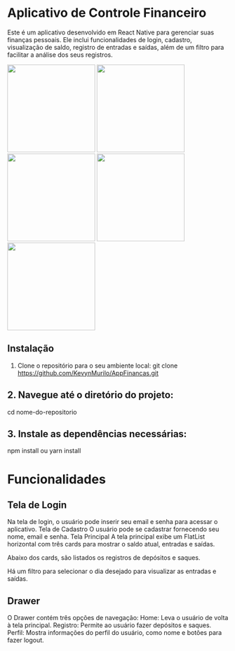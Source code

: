 # Aplicativo de Controle Financeiro
Este é um aplicativo desenvolvido em React Native para gerenciar suas finanças pessoais. Ele inclui funcionalidades de login, cadastro, visualização de saldo, registro de entradas e saídas, além de um filtro para facilitar a análise dos seus registros.

<img src="https://github.com/KevynMurilo/AppFinancas/assets/132490286/ea38e255-1e83-4e15-a30c-cc84adf05c66" width="200px"/>
<img src="https://github.com/KevynMurilo/AppFinancas/assets/132490286/87012c1c-88ef-4d3b-9c46-08f600ad2bb8" width="200px"/>
<img src="https://github.com/KevynMurilo/AppFinancas/assets/132490286/d5a09888-ebda-4d64-8380-0423f82a9ba0" width="200px"/>
<img src="https://github.com/KevynMurilo/AppFinancas/assets/132490286/581d5411-efca-44ca-b397-39f8d5dea832" width="200px"/>
<img src="https://github.com/KevynMurilo/AppFinancas/assets/132490286/dad49bec-234a-49a8-9c5d-e98a6c16d076" width="200px"/>



## Instalação
1. Clone o repositório para o seu ambiente local:
git clone https://github.com/KevynMurilo/AppFinancas.git


## 2. Navegue até o diretório do projeto:
cd nome-do-repositorio


## 3. Instale as dependências necessárias:
npm install ou yarn install

# Funcionalidades
## Tela de Login
Na tela de login, o usuário pode inserir seu email e senha para acessar o aplicativo.
Tela de Cadastro
O usuário pode se cadastrar fornecendo seu nome, email e senha.
Tela Principal
A tela principal exibe um FlatList horizontal com três cards para mostrar o saldo atual, entradas e saídas.

Abaixo dos cards, são listados os registros de depósitos e saques.

Há um filtro para selecionar o dia desejado para visualizar as entradas e saídas.

## Drawer
O Drawer contém três opções de navegação:
Home: Leva o usuário de volta à tela principal.
Registro: Permite ao usuário fazer depósitos e saques.
Perfil: Mostra informações do perfil do usuário, como nome e botões para fazer logout.



